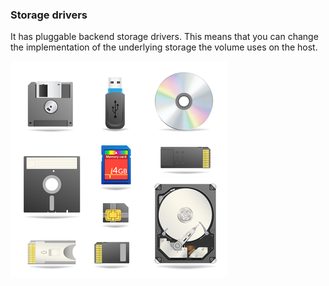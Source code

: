 ### Storage drivers

It has pluggable backend storage drivers.  This means that you can change the implementation of the underlying storage the volume uses on the host.

![Storage Type](images/storagetype.jpg "Storage Type")
